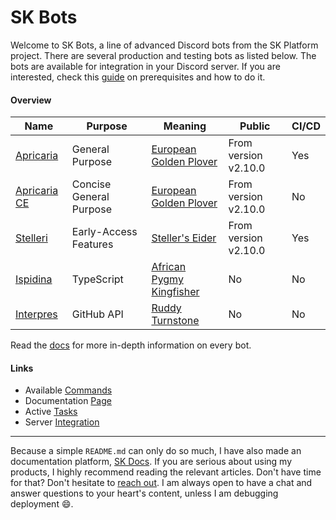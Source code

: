 # SK Bots

Welcome to SK Bots, a line of advanced Discord bots from the SK Platform project. There are several production and testing bots as listed below. The bots are available for integration in your Discord server. If you are interested, check this [guide](https://platform.stefankruik.com/documentation/read/Guide/Technical/Integrating_Bots) on prerequisites and how to do it.

#### Overview

| Name | Purpose | Meaning | Public | CI/CD |
| - | - | - | - |-|
| [Apricaria](https://platform.stefankruik.com/documentation/read/Doc/Products/Discord_Bots#Apricaria) | General Purpose | [European Golden Plover](https://en.wikipedia.org/wiki/European_golden_plover) | From version v2.10.0 | Yes |
| [Apricaria CE](https://platform.stefankruik.com/documentation/read/Doc/Products/Discord_Bots#Apricaria_CE) | Concise General Purpose | [European Golden Plover](https://en.wikipedia.org/wiki/European_golden_plover) | From version v2.10.0 | No |
| [Stelleri](https://platform.stefankruik.com/documentation/read/Doc/Products/Discord_Bots#Stelleri) | Early-Access Features | [Steller's Eider](https://en.wikipedia.org/wiki/Steller%27s_eider) | From version v2.10.0 | Yes |
| [Ispidina](https://platform.stefankruik.com/documentation/read/Doc/Products/Discord_Bots#Ispidina) | TypeScript | [African Pygmy Kingfisher](https://en.wikipedia.org/wiki/Ispidina) | No | No |
| [Interpres](https://platform.stefankruik.com/documentation/read/Doc/Products/Discord_Bots#Interpres) | GitHub API | [Ruddy Turnstone](https://en.wikipedia.org/wiki/Ruddy_turnstone) | No | No |

Read the [docs](https://platform.stefankruik.com/documentation/read/Doc/Products/Discord_Bots) for more in-depth information on every bot.

#### Links

- Available [Commands](https://github.com/SVKruik-Organization/SK-Bots/blob/main/Documentation/Commands.md)
- Documentation [Page](https://platform.stefankruik.com/documentation/read/Doc/Products/Discord_Bots)
- Active [Tasks](https://github.com/orgs/SVKruik-Organization/projects/1)
- Server [Integration](https://platform.stefankruik.com/documentation/read/Guide/Technical/Integrating_Bots)

---

Because a simple `README.md` can only do so much, I have also made an documentation platform, [SK Docs](https://platform.stefankruik.com/documentation). If you are serious about using my products, I highly recommend reading the relevant articles. Don't have time for that? Don't hesitate to [reach out](https://platform.stefankruik.com/documentation/read/Doc/Community/Support). I am always open to have a chat and answer questions to your heart's content, unless I am debugging deployment 😄.
